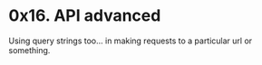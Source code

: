 # 0x16. API advanced

Using query strings too... in making requests to a particular url or something.
